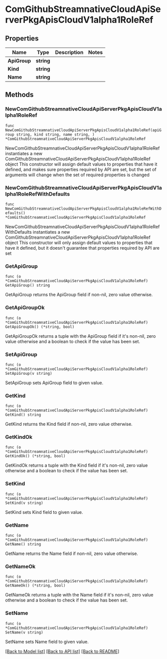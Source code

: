 # ComGithubStreamnativeCloudApiServerPkgApisCloudV1alpha1RoleRef

## Properties

Name | Type | Description | Notes
------------ | ------------- | ------------- | -------------
**ApiGroup** | **string** |  | 
**Kind** | **string** |  | 
**Name** | **string** |  | 

## Methods

### NewComGithubStreamnativeCloudApiServerPkgApisCloudV1alpha1RoleRef

`func NewComGithubStreamnativeCloudApiServerPkgApisCloudV1alpha1RoleRef(apiGroup string, kind string, name string, ) *ComGithubStreamnativeCloudApiServerPkgApisCloudV1alpha1RoleRef`

NewComGithubStreamnativeCloudApiServerPkgApisCloudV1alpha1RoleRef instantiates a new ComGithubStreamnativeCloudApiServerPkgApisCloudV1alpha1RoleRef object
This constructor will assign default values to properties that have it defined,
and makes sure properties required by API are set, but the set of arguments
will change when the set of required properties is changed

### NewComGithubStreamnativeCloudApiServerPkgApisCloudV1alpha1RoleRefWithDefaults

`func NewComGithubStreamnativeCloudApiServerPkgApisCloudV1alpha1RoleRefWithDefaults() *ComGithubStreamnativeCloudApiServerPkgApisCloudV1alpha1RoleRef`

NewComGithubStreamnativeCloudApiServerPkgApisCloudV1alpha1RoleRefWithDefaults instantiates a new ComGithubStreamnativeCloudApiServerPkgApisCloudV1alpha1RoleRef object
This constructor will only assign default values to properties that have it defined,
but it doesn't guarantee that properties required by API are set

### GetApiGroup

`func (o *ComGithubStreamnativeCloudApiServerPkgApisCloudV1alpha1RoleRef) GetApiGroup() string`

GetApiGroup returns the ApiGroup field if non-nil, zero value otherwise.

### GetApiGroupOk

`func (o *ComGithubStreamnativeCloudApiServerPkgApisCloudV1alpha1RoleRef) GetApiGroupOk() (*string, bool)`

GetApiGroupOk returns a tuple with the ApiGroup field if it's non-nil, zero value otherwise
and a boolean to check if the value has been set.

### SetApiGroup

`func (o *ComGithubStreamnativeCloudApiServerPkgApisCloudV1alpha1RoleRef) SetApiGroup(v string)`

SetApiGroup sets ApiGroup field to given value.


### GetKind

`func (o *ComGithubStreamnativeCloudApiServerPkgApisCloudV1alpha1RoleRef) GetKind() string`

GetKind returns the Kind field if non-nil, zero value otherwise.

### GetKindOk

`func (o *ComGithubStreamnativeCloudApiServerPkgApisCloudV1alpha1RoleRef) GetKindOk() (*string, bool)`

GetKindOk returns a tuple with the Kind field if it's non-nil, zero value otherwise
and a boolean to check if the value has been set.

### SetKind

`func (o *ComGithubStreamnativeCloudApiServerPkgApisCloudV1alpha1RoleRef) SetKind(v string)`

SetKind sets Kind field to given value.


### GetName

`func (o *ComGithubStreamnativeCloudApiServerPkgApisCloudV1alpha1RoleRef) GetName() string`

GetName returns the Name field if non-nil, zero value otherwise.

### GetNameOk

`func (o *ComGithubStreamnativeCloudApiServerPkgApisCloudV1alpha1RoleRef) GetNameOk() (*string, bool)`

GetNameOk returns a tuple with the Name field if it's non-nil, zero value otherwise
and a boolean to check if the value has been set.

### SetName

`func (o *ComGithubStreamnativeCloudApiServerPkgApisCloudV1alpha1RoleRef) SetName(v string)`

SetName sets Name field to given value.



[[Back to Model list]](../README.md#documentation-for-models) [[Back to API list]](../README.md#documentation-for-api-endpoints) [[Back to README]](../README.md)


